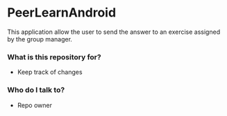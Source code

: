 # PeerLearnAndroid #

This application allow the user to send the answer to an exercise assigned by the group manager.

### What is this repository for? ###

* Keep track of changes


### Who do I talk to? ###

* Repo owner